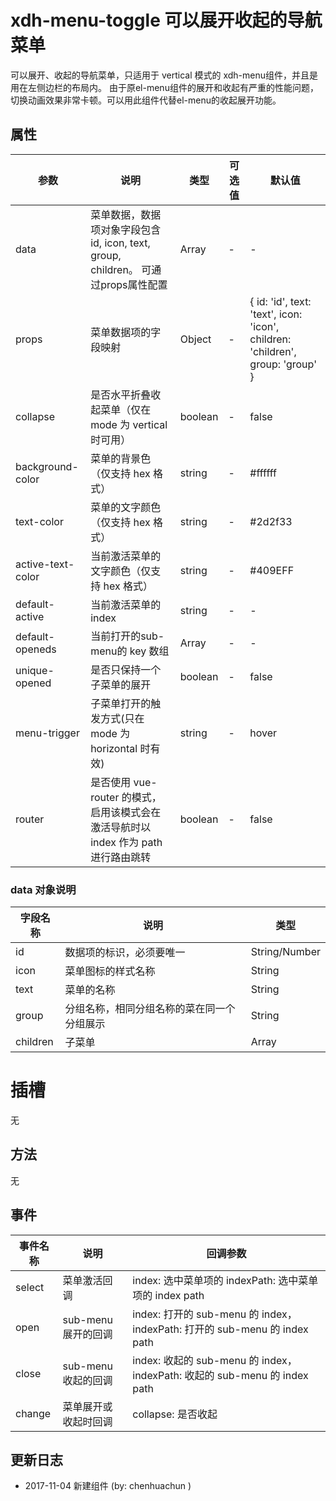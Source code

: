 # xdh-menu-toggle 可以展开收起的导航菜单

可以展开、收起的导航菜单，只适用于 vertical 模式的 xdh-menu组件，并且是用在左侧边栏的布局内。 由于原el-menu组件的展开和收起有严重的性能问题，切换动画效果非常卡顿。可以用此组件代替el-menu的收起展开功能。


## 属性

| 参数 | 说明 | 类型 | 可选值 | 默认值 |
|-----|-----|----|----|----|
| data | 菜单数据，数据项对象字段包含 id, icon, text, group, children。 可通过props属性配置 | Array | - | - |
| props | 菜单数据项的字段映射 | Object | - | { id: 'id', text: 'text', icon: 'icon', children: 'children', group: 'group' } |
| collapse | 是否水平折叠收起菜单（仅在 mode 为 vertical 时可用）| boolean | - | false |
| background-color | 菜单的背景色（仅支持 hex 格式）| string | - | #ffffff |
| text-color | 菜单的文字颜色（仅支持 hex 格式）| string | - | #2d2f33 |
| active-text-color | 当前激活菜单的文字颜色（仅支持 hex 格式） | string | - | #409EFF |
| default-active | 当前激活菜单的 index | string | - | - |
| default-openeds | 当前打开的sub-menu的 key 数组 | Array | - | - |
| unique-opened | 是否只保持一个子菜单的展开 | boolean | - | false |
| menu-trigger | 子菜单打开的触发方式(只在 mode 为 horizontal 时有效) | string | - | hover |
| router | 是否使用 vue-router 的模式，启用该模式会在激活导航时以 index 作为 path 进行路由跳转 | boolean | - | false |

### data 对象说明

| 字段名称 | 说明 | 类型 |
|-----|-----|----|
| id | 数据项的标识，必须要唯一 | String/Number |
| icon | 菜单图标的样式名称 | String |
| text | 菜单的名称| String |
| group | 分组名称，相同分组名称的菜在同一个分组展示  | String |
| children | 子菜单 | Array |


# 插槽

无

## 方法

无

## 事件

| 事件名称 | 说明 | 回调参数 |
|-----|-----|----|
| select | 菜单激活回调 | index: 选中菜单项的 indexPath: 选中菜单项的 index path |
| open | sub-menu 展开的回调 | index: 打开的 sub-menu 的 index， indexPath: 打开的 sub-menu 的 index path |
| close | sub-menu 收起的回调 | index: 收起的 sub-menu 的 index， indexPath: 收起的 sub-menu 的 index path |
| change | 菜单展开或收起时回调 | collapse: 是否收起 |

## 更新日志

- 2017-11-04 新建组件 (by: chenhuachun )

